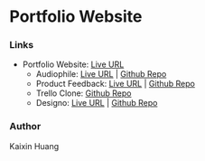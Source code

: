 # Portfolio Website

### Links
- Portfolio Website: [Live URL](https://kaixin-portfolio.netlify.app)
  - Audiophile: [Live URL](https://kaixin-audiophile.netlify.app) | [Github Repo](https://github.com/kaixin1528/audiophile-e-commerce) 
  - Product Feedback: [Live URL](https://kaixin-product-feedback.netlify.app) | [Github Repo](https://github.com/kaixin1528/product-feedback) 
  - Trello Clone: [Github Repo](https://github.com/kaixin1528/trello-clone) 
  - Designo: [Live URL](https://kaixin-designo.netlify.app)  | [Github Repo](https://github.com/kaixin1528/designo) 
 
 ### Author 
 Kaixin Huang
 
 
